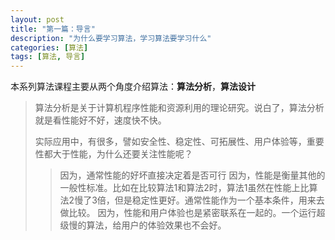 ```yaml
---
layout: post
title: "第一篇：导言"
description: "为什么要学习算法，学习算法要学习什么"
categories: [算法]
tags: [算法, 导言]
---
```


本系列算法课程主要从两个角度介绍算法：**算法分析**，**算法设计**

> 算法分析是关于计算机程序性能和资源利用的理论研究。说白了，算法分析就是看性能好不好，速度快不快。
>
> 实际应用中，有很多，譬如安全性、稳定性、可拓展性、用户体验等，重要性都大于性能，为什么还要关注性能呢？
> > 因为，通常性能的好坏直接决定着是否可行
> > 因为，性能是衡量其他的一般性标准。比如在比较算法1和算法2时，算法1虽然在性能上比算法2慢了3倍，但是稳定性更好。通常性能作为一个基本条件，用来去做比较。
> > 因为，性能和用户体验也是紧密联系在一起的。一个运行超级慢的算法，给用户的体验效果也不会好。


